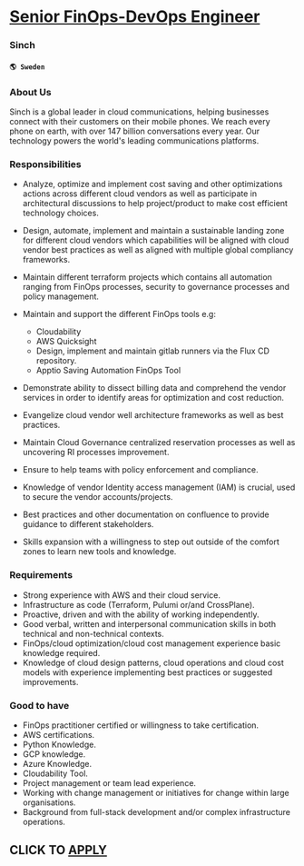 # [Senior FinOps-DevOps Engineer](https://www.remotewlb.com/apply/senior-finops-devops-engineer-71341)  
### Sinch  
#### `🌎 Sweden`  

### About Us

Sinch is a global leader in cloud communications, helping businesses connect with their customers on their mobile phones. We reach every phone on earth, with over 147 billion conversations every year. Our technology powers the world's leading communications platforms.

### Responsibilities

  * Analyze, optimize and implement cost saving and other optimizations actions across different cloud vendors as well as participate in architectural discussions to help project/product to make cost efficient technology choices.

  * Design, automate, implement and maintain a sustainable landing zone for different cloud vendors which capabilities will be aligned with cloud vendor best practices as well as aligned with multiple global compliancy frameworks. 
  * Maintain different terraform projects which contains all automation ranging from FinOps processes, security to governance processes and policy management. 

  * Maintain and support the different FinOps tools e.g: 

    * Cloudability
    * AWS Quicksight
    * Design, implement and maintain gitlab runners via the Flux CD repository. 
    * Apptio Saving Automation FinOps Tool
  * Demonstrate ability to dissect billing data and comprehend the vendor services in order to identify areas for optimization and cost reduction.

  * Evangelize cloud vendor well architecture frameworks as well as best practices. 
  * Maintain Cloud Governance centralized reservation processes as well as uncovering RI processes improvement.
  * Ensure to help teams with policy enforcement and compliance.
  * Knowledge of vendor Identity access management (IAM) is crucial, used to secure the vendor accounts/projects. 
  * Best practices and other documentation on confluence to provide guidance to different stakeholders. 
  * Skills expansion with a willingness to step out outside of the comfort zones to learn new tools and knowledge.

### Requirements

  * Strong experience with AWS and their cloud service.
  * Infrastructure as code (Terraform, Pulumi or/and CrossPlane).
  * Proactive, driven and with the ability of working independently.
  * Good verbal, written and interpersonal communication skills in both technical and non-technical contexts.
  * FinOps/cloud optimization/cloud cost management experience basic knowledge required. 
  * Knowledge of cloud design patterns, cloud operations and cloud cost models with experience implementing best practices or suggested improvements.

### Good to have

  * FinOps practitioner certified or willingness to take certification. 
  * AWS certifications.
  * Python Knowledge.
  * GCP knowledge.
  * Azure Knowledge.
  * Cloudability Tool.
  * Project management or team lead experience.
  * Working with change management or initiatives for change within large organisations.
  * Background from full-stack development and/or complex infrastructure operations.

  
## CLICK TO [APPLY](https://www.remotewlb.com/apply/senior-finops-devops-engineer-71341)

